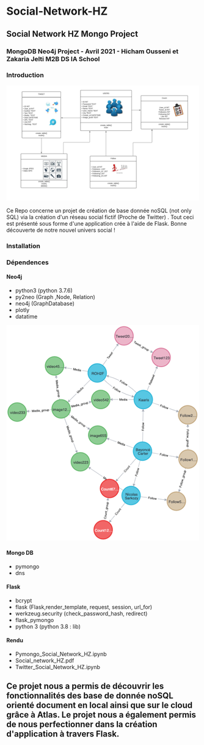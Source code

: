 # Social-Network-HZ

## Social Network HZ Mongo Project

### MongoDB Neo4j Project - Avril 2021 - Hicham Ousseni et Zakaria Jelti M2B DS IA School


### Introduction

<p align="center">
<img src="https://github.com/zak-9130/Social-Network-HZ/blob/main/image 2.png">
</p>


Ce Repo concerne un projet de création de base donnée noSQL (not only SQL) via la création d'un réseau social fictif (Proche de Twitter) . 
Tout ceci est présenté sous forme d'une application crée à l'aide de Flask.
Bonne découverte de notre nouvel univers social ! 

### Installation

### Dépendences

#### Neo4j
- python3 (python 3.7.6)
- py2neo (Graph ,Node, Relation)
- neo4j (GraphDatabase)
- plotly  
- datatime
<p align="center">
  <img src="https://github.com/zak-9130/Social-Network-HZ/blob/main/image.png"  />
</p>


#### Mongo DB
- pymongo 
- dns
#### Flask
- bcrypt
- flask (Flask,render_template, request, session, url_for)
- werkzeug.security (check_password_hash, redirect)
- flask_pymongo
- python 3 (python 3.8 : lib)

#### Rendu 
-  Pymongo_Social_Network_HZ.ipynb
- Social_network_HZ.pdf
- Twitter_Social_Network_HZ.ipynb

## Ce projet nous a permis de découvrir les fonctionnalités des base de donnée noSQL orienté document en local ainsi que sur le cloud grâce à Atlas. Le projet nous a également permis de nous perfectionner dans la création d'application à travers Flask.



